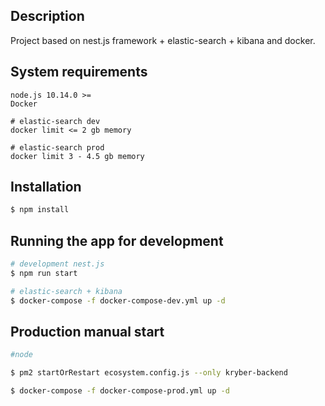 ## Description

Project based on nest.js framework + elastic-search + kibana and docker.

## System requirements

```
node.js 10.14.0 >=
Docker

# elastic-search dev
docker limit <= 2 gb memory

# elastic-search prod
docker limit 3 - 4.5 gb memory

```


## Installation

```bash
$ npm install
```

## Running the app for development

```bash
# development nest.js
$ npm run start

# elastic-search + kibana
$ docker-compose -f docker-compose-dev.yml up -d
```

## Production manual start

```bash
#node

$ pm2 startOrRestart ecosystem.config.js --only kryber-backend

$ docker-compose -f docker-compose-prod.yml up -d
```
